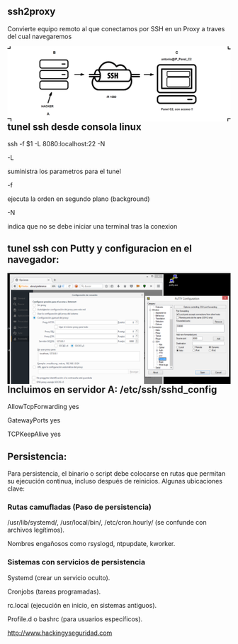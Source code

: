 ## ssh2proxy

Convierte equipo remoto al que conectamos por SSH en un Proxy a traves del cual navegaremos

<img  style="float:left" alt="ssh tunel " src="https://github.com/hackingyseguridad/ssh2proxy/blob/master/tunel_ssh.png"> 


## tunel ssh desde consola linux

ssh -f $1 -L 8080:localhost:22 -N

-L

suministra los parametros para el tunel 


-f

ejecuta la orden en segundo plano (background)


-N

indica que no se debe iniciar una terminal tras la conexion

## tunel ssh con Putty y configuracion en el navegador:

<img  style="float:left" alt="Configuracion Proxy Socks en el navegador " src="https://github.com/hackingyseguridad/ssh2proxy/blob/master/ssh2proxy.png"> 


## Incluimos en servidor A:  /etc/ssh/sshd_config

AllowTcpForwarding yes

GatewayPorts yes

TCPKeepAlive yes

## Persistencia:

Para persistencia, el binario o script debe colocarse en rutas que permitan su ejecución continua, incluso después de reinicios. Algunas ubicaciones clave:

### Rutas camufladas (Paso de persistencia)
/usr/lib/systemd/, /usr/local/bin/, /etc/cron.hourly/ (se confunde con archivos legítimos).

Nombres engañosos como rsyslogd, ntpupdate, kworker.

### Sistemas con servicios de persistencia

Systemd (crear un servicio oculto).

Cronjobs (tareas programadas).

rc.local (ejecución en inicio, en sistemas antiguos).

Profile.d o bashrc (para usuarios específicos).



http://www.hackingyseguridad.com
